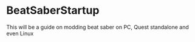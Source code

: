 # BeatSaberStartup
This will be a guide on modding beat saber on PC, Quest standalone and even Linux

